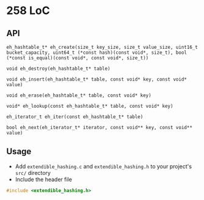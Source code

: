 # 258 LoC

## API

`eh_hashtable_t* eh_create(size_t key_size, size_t value_size, uint16_t bucket_capacity, uint64_t (*const hash)(const void*, size_t), bool (*const is_equal)(const void*, const void*, size_t))`

`void eh_destroy(eh_hashtable_t* table)`

`void eh_insert(eh_hashtable_t* table, const void* key, const void* value)`

`void eh_erase(eh_hashtable_t* table, const void* key)`

`void* eh_lookup(const eh_hashtable_t* table, const void* key)`

`eh_iterator_t eh_iter(const eh_hashtable_t* table)`

`bool eh_next(eh_iterator_t* iterator, const void** key, const void** value)`

## Usage
- Add `extendible_hashing.c` and `extendible_hashing.h` to your project's `src/` directory
- Include the header file
```c
#include <extendible_hashing.h>
```
